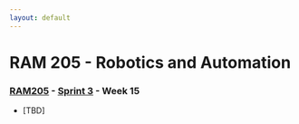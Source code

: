 ```yaml
---
layout: default
---
```


# RAM 205 - Robotics and Automation

### [RAM205](../../) - [Sprint 3](../) - Week 15

- [TBD]
